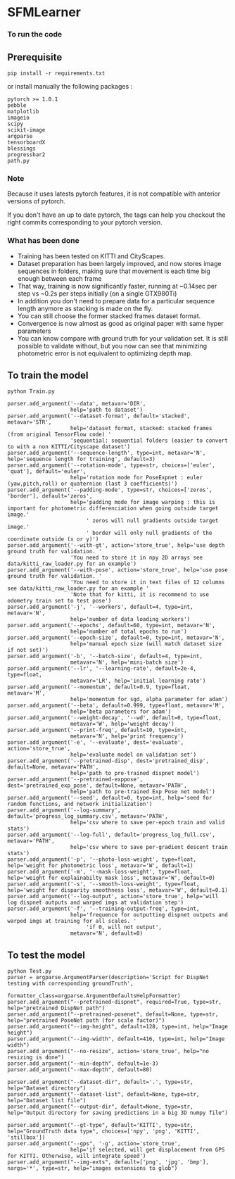 # SFMLearner 

### To run the code
## Prerequisite

```
pip install -r requirements.txt

```
or install manually the following packages :

```
pytorch >= 1.0.1
pebble
matplotlib
imageio
scipy
scikit-image
argparse
tensorboardX
blessings
progressbar2
path.py
```
### Note
Because it uses latests pytorch features, it is not compatible with anterior versions of pytorch.

If you don't have an up to date pytorch, the tags can help you checkout the right commits corresponding to your pytorch version.

### What has been done

* Training has been tested on KITTI and CityScapes.
* Dataset preparation has been largely improved, and now stores image sequences in folders, making sure that movement is each time big enough between each frame
* That way, training is now significantly faster, running at ~0.14sec per step vs ~0.2s per steps initially (on a single GTX980Ti)
* In addition you don't need to prepare data for a particular sequence length anymore as stacking is made on the fly.
* You can still choose the former stacked frames dataset format.
* Convergence is now almost as good as original paper with same hyper parameters
* You can know compare with ground truth for your validation set. It is still possible to validate without, but you now can see that minimizing photometric error is not equivalent to optimizing depth map.


## To train the model 

```
python Train.py 

parser.add_argument('--data', metavar='DIR',
                    help='path to dataset')
parser.add_argument('--dataset-format', default='stacked', metavar='STR',
                    help='dataset format, stacked: stacked frames (from original TensorFlow code) '
                    'sequential: sequential folders (easier to convert to with a non KITTI/Cityscape dataset')
parser.add_argument('--sequence-length', type=int, metavar='N', help='sequence length for training', default=3)
parser.add_argument('--rotation-mode', type=str, choices=['euler', 'quat'], default='euler',
                    help='rotation mode for PoseExpnet : euler (yaw,pitch,roll) or quaternion (last 3 coefficients)')
parser.add_argument('--padding-mode', type=str, choices=['zeros', 'border'], default='zeros',
                    help='padding mode for image warping : this is important for photometric differenciation when going outside target image.'
                         ' zeros will null gradients outside target image.'
                         ' border will only null gradients of the coordinate outside (x or y)')
parser.add_argument('--with-gt', action='store_true', help='use depth ground truth for validation. '
                    'You need to store it in npy 2D arrays see data/kitti_raw_loader.py for an example')
parser.add_argument('--with-pose', action='store_true', help='use pose ground truth for validation. '
                    'You need to store it in text files of 12 columns see data/kitti_raw_loader.py for an example '
                    'Note that for kitti, it is recommend to use odometry train set to test pose')
parser.add_argument('-j', '--workers', default=4, type=int, metavar='N',
                    help='number of data loading workers')
parser.add_argument('--epochs', default=60, type=int, metavar='N',
                    help='number of total epochs to run')
parser.add_argument('--epoch-size', default=0, type=int, metavar='N',
                    help='manual epoch size (will match dataset size if not set)')
parser.add_argument('-b', '--batch-size', default=4, type=int,
                    metavar='N', help='mini-batch size')
parser.add_argument('--lr', '--learning-rate', default=2e-4, type=float,
                    metavar='LR', help='initial learning rate')
parser.add_argument('--momentum', default=0.9, type=float, metavar='M',
                    help='momentum for sgd, alpha parameter for adam')
parser.add_argument('--beta', default=0.999, type=float, metavar='M',
                    help='beta parameters for adam')
parser.add_argument('--weight-decay', '--wd', default=0, type=float,
                    metavar='W', help='weight decay')
parser.add_argument('--print-freq', default=10, type=int,
                    metavar='N', help='print frequency')
parser.add_argument('-e', '--evaluate', dest='evaluate', action='store_true',
                    help='evaluate model on validation set')
parser.add_argument('--pretrained-disp', dest='pretrained_disp', default=None, metavar='PATH',
                    help='path to pre-trained dispnet model')
parser.add_argument('--pretrained-exppose', dest='pretrained_exp_pose', default=None, metavar='PATH',
                    help='path to pre-trained Exp Pose net model')
parser.add_argument('--seed', default=0, type=int, help='seed for random functions, and network initialization')
parser.add_argument('--log-summary', default='progress_log_summary.csv', metavar='PATH',
                    help='csv where to save per-epoch train and valid stats')
parser.add_argument('--log-full', default='progress_log_full.csv', metavar='PATH',
                    help='csv where to save per-gradient descent train stats')
parser.add_argument('-p', '--photo-loss-weight', type=float, help='weight for photometric loss', metavar='W', default=1)
parser.add_argument('-m', '--mask-loss-weight', type=float, help='weight for explainabilty mask loss', metavar='W', default=0)
parser.add_argument('-s', '--smooth-loss-weight', type=float, help='weight for disparity smoothness loss', metavar='W', default=0.1)
parser.add_argument('--log-output', action='store_true', help='will log dispnet outputs and warped imgs at validation step')
parser.add_argument('-f', '--training-output-freq', type=int,
                    help='frequence for outputting dispnet outputs and warped imgs at training for all scales. '
                         'if 0, will not output',
                    metavar='N', default=0)

```

## To test the model 
```
python Test.py
parser = argparse.ArgumentParser(description='Script for DispNet testing with corresponding groundTruth',
                                 formatter_class=argparse.ArgumentDefaultsHelpFormatter)
parser.add_argument("--pretrained-dispnet", required=True, type=str, help="pretrained DispNet path")
parser.add_argument("--pretrained-posenet", default=None, type=str, help="pretrained PoseNet path (for scale factor)")
parser.add_argument("--img-height", default=128, type=int, help="Image height")
parser.add_argument("--img-width", default=416, type=int, help="Image width")
parser.add_argument("--no-resize", action='store_true', help="no resizing is done")
parser.add_argument("--min-depth", default=1e-3)
parser.add_argument("--max-depth", default=80)

parser.add_argument("--dataset-dir", default='.', type=str, help="Dataset directory")
parser.add_argument("--dataset-list", default=None, type=str, help="Dataset list file")
parser.add_argument("--output-dir", default=None, type=str, help="Output directory for saving predictions in a big 3D numpy file")

parser.add_argument("--gt-type", default='KITTI', type=str, help="GroundTruth data type", choices=['npy', 'png', 'KITTI', 'stillbox'])
parser.add_argument("--gps", '-g', action='store_true',
                    help='if selected, will get displacement from GPS for KITTI. Otherwise, will integrate speed')
parser.add_argument("--img-exts", default=['png', 'jpg', 'bmp'], nargs='*', type=str, help="images extensions to glob")
```